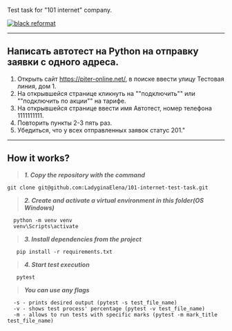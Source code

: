 Test task for "101 internet" company.

[![black reformat](https://github.com/LadyginaElena/101-internet-test-task/actions/workflows/black%20reformat.yml/badge.svg)](https://github.com/LadyginaElena/101-internet-test-task/actions/workflows/black%20reformat.yml)

---
## Написать автотест на Python на отправку заявки с одного адреса. ##
1. Открыть сайт https://piter-online.net/, в поиске ввести улицу Тестовая линия, дом 1. 
2. На открывшейся странице кликнуть на ""подключить"" или ""подключить по акции"" на тарифе. 
3. На открывшейся странице ввести имя Автотест, номер телефона 1111111111. 
4. Повторить пункты 2-3 пять раз.
5. Убедиться, что у всех отправленных заявок статус 201."

---
##  How it works? ##
> ***1. Copy the repository with the command***

    git clone git@github.com:LadyginaElena/101-internet-test-task.git

> ***2. Create and activate a virtual environment in this folder(OS Windows)***

      python -m venv venv
      venv\Scripts\activate
> 
> ***3. Install dependencies from the project***
      
       pip install -r requirements.txt
      
> ***4. Start test execution***
      
       pytest

> ***You can use any flags***

      -s - prints desired output (pytest -s test_file_name)
      -v - shows test process' percentage (pytest -v test_file_name)
      -m - allows to run tests with specific marks (pytest -m mark_title test_file_name)


    

